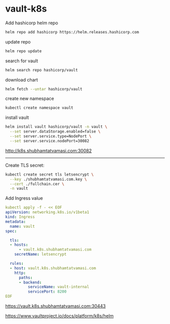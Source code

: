 # vault-k8s

Add hashicorp helm repo 
```bash
helm repo add hashicorp https://helm.releases.hashicorp.com
```

update repo
```bash
helm repo update
```

search for vault
```bash
helm search repo hashicorp/vault
```

download chart
```bash
helm fetch --untar hashicorp/vault
```

create new namespace
```bash
kubectl create namespace vault
```

install vault
```bash
helm install vault hashicorp/vault -n vault \
  --set server.dataStorage.enabled=false \
  --set server.service.type=NodePort \
  --set server.service.nodePort=30082
```

http://k8s.shubhamtatvamasi.com:30082

---

Create TLS secret:
```bash
kubectl create secret tls letsencrypt \
  --key ./shubhamtatvamasi.com.key \
  --cert ./fullchain.cer \
  -n vault
```

Add Ingress value
```yaml
kubectl apply -f - << EOF
apiVersion: networking.k8s.io/v1beta1
kind: Ingress
metadata:
  name: vault
spec:

  tls:
  - hosts:
      - vault.k8s.shubhamtatvamasi.com
    secretName: letsencrypt

  rules:
  - host: vault.k8s.shubhamtatvamasi.com
    http:
      paths:
      - backend:
          serviceName: vault-internal
          servicePort: 8200
EOF
```

https://vault.k8s.shubhamtatvamasi.com:30443

https://www.vaultproject.io/docs/platform/k8s/helm

